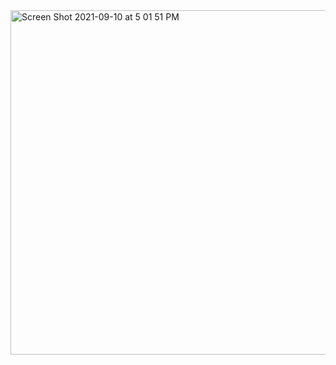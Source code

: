 <img width="551" alt="Screen Shot 2021-09-10 at 5 01 51 PM" src="https://user-images.githubusercontent.com/23249535/132959832-9f7f2588-d497-4e11-91f5-0bb54bf6f406.png">
